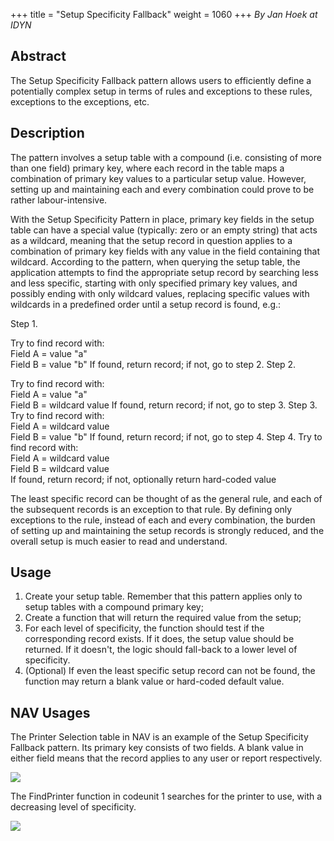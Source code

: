 +++
title = "Setup Specificity Fallback"
weight = 1060
+++
_By Jan Hoek at IDYN_

## **Abstract**

The Setup Specificity Fallback pattern allows users to efficiently define a potentially complex setup in terms of rules and exceptions to these rules, exceptions to the exceptions, etc.

## **Description**

The pattern involves a setup table with a compound (i.e. consisting of more than one field) primary key, where each record in the table maps a combination of primary key values to a particular setup value. However, setting up and maintaining each and every combination could prove to be rather labour-intensive. 

With the Setup Specificity Pattern in place, primary key fields in the setup table can have a special value (typically: zero or an empty string) that acts as a wildcard, meaning that the setup record in question applies to a combination of primary key fields with any value in the field containing that wildcard. According to the pattern, when querying the setup table, the application attempts to find the appropriate setup record by searching less and less specific, starting with only specified primary key values, and possibly ending with only wildcard values, replacing specific values with wildcards in a predefined order until a setup record is found, e.g.:

Step 1\.

Try to find record with:  
Field A = value "a"  
Field B = value "b"
If found, return record; if not, go to step 2\.
Step 2\.

Try to find record with:  
Field A = value "a"  
Field B = wildcard value
If found, return record; if not, go to step 3\.
Step 3\.
Try to find record with:  
Field A = wildcard value  
Field B = value "b"
If found, return record; if not, go to step 4\.
Step 4\.
Try to find record with:  
Field A = wildcard value  
Field B = wildcard value  
If found, return record; if not, optionally return hard-coded value

The least specific record can be thought of as the general rule, and each of the subsequent records is an exception to that rule. By defining only exceptions to the rule, instead of each and every combination, the burden of setting up and maintaining the setup records is strongly reduced, and the overall setup is much easier to read and understand.

## **Usage**

1. Create your setup table. Remember that this pattern applies only to setup tables with a compound primary key;
2. Create a function that will return the required value from the setup;
3. For each level of specificity, the function should test if the corresponding record exists. If it does, the setup value should be returned. If it doesn't, the logic should fall-back to a lower level of specificity.
4. (Optional) If even the least specific setup record can not be found, the function may return a blank value or hard-coded default value.

## **NAV Usages**

The Printer Selection table in NAV is an example of the Setup Specificity Fallback pattern. Its primary key consists of two fields. A blank value in either field means that the record applies to any user or report respectively.

[![ ][image0]][anchor0]

The FindPrinter function in codeunit 1 searches for the printer to use, with a decreasing level of specificity. 

[![ ][image1]][anchor1]



[anchor0]: 0724.Printer-Selection.png
[anchor1]: 2335.FindPrinter.png


[image0]: 0724.Printer-Selection.png
[image1]: 2335.FindPrinter.png
